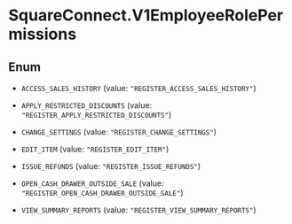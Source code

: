 # SquareConnect.V1EmployeeRolePermissions

## Enum


* `ACCESS_SALES_HISTORY` (value: `"REGISTER_ACCESS_SALES_HISTORY"`)

* `APPLY_RESTRICTED_DISCOUNTS` (value: `"REGISTER_APPLY_RESTRICTED_DISCOUNTS"`)

* `CHANGE_SETTINGS` (value: `"REGISTER_CHANGE_SETTINGS"`)

* `EDIT_ITEM` (value: `"REGISTER_EDIT_ITEM"`)

* `ISSUE_REFUNDS` (value: `"REGISTER_ISSUE_REFUNDS"`)

* `OPEN_CASH_DRAWER_OUTSIDE_SALE` (value: `"REGISTER_OPEN_CASH_DRAWER_OUTSIDE_SALE"`)

* `VIEW_SUMMARY_REPORTS` (value: `"REGISTER_VIEW_SUMMARY_REPORTS"`)


